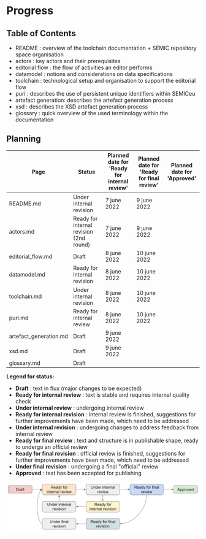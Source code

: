 # Progress 

## Table of Contents

 - README : overview of the toolchain documentation + SEMIC repository space organisation 
 - actors : key actors and their prerequisites
 - editorial flow : the flow of activities an editor performs
 - datamodel : notions and considerations on data specifications
 - toolchain : technological setup and organisation to support the editorial flow
 - puri : describes the use of persistent unique identifiers within SEMICeu
 - artefact generation: describes the artefact generation process
 - xsd : describes the XSD artefact generation process
 - glossary : quick overview of the used terminology within the documentation

## Planning

| Page | Status| Planned date for<BR>'Ready for internal review' | Planned date for<BR>'Ready for final review' | Planned date for <BR>'Approved' |
| ---- | ---- | ---- | ---- | ---- | 
| README.md | Under internal revision | 7 june 2022 | 9 june 2022 | |
| actors.md | Ready for internal revision (2nd round) | 7 june 2022 | 9 june 2022 | |
| editorial_flow.md | Draft | 8 june 2022 | 10 june 2022 | |
| datamodel.md | Ready for internal revision |  8 june 2022 | 10 june 2022 | |
| toolchain.md | Under internal revision |  8 june 2022 | 10 june 2022 | |
| puri.md | Ready for internal review | 8 june 2022 | 10 june 2022 | |
| artefact_generation.md | Draft | 9 june 2022 | | |
| xsd.md | Draft  | 9 june 2022 | |
| glossary.md | Draft | |



**Legend for status:**

 - **Draft** : text in flux (major changes to be expected)
 - **Ready for internal review** : text is stable and requires internal quality check
 - **Under internal review** : undergoing internal review
 - **Ready for internal revision** : internal review is finished, suggestions for further improvements have been made, which need to be addressed
 - **Under internal revision** : undergoing changes to address feedback from internal review
 - **Ready for final review** : text and structure is in publishable shape, ready to undergo an official review
 - **Ready for final revision** : official review is finished, suggestions for further improvements have been made, which need to be addressed
 - **Under final revision** : undergoing a final "official" review
 - **Approved** : text has been accepted for publishing

![status-change-overview.jpg](./images/status-change-overview.jpg)